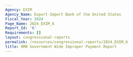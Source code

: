 ```yaml
---
Agency: EXIM
Agency_Name: Export-Import Bank of the United States
Fiscal_Year: 2024
Page_Name: 2024_EXIM_6
Report_Id: '6'
Requirements: []
layout: congressional-reports
permalink: /resources/congressional-reports/2024_EXIM_6
title: OMB Government Wide Improper Payment Report
---
```

